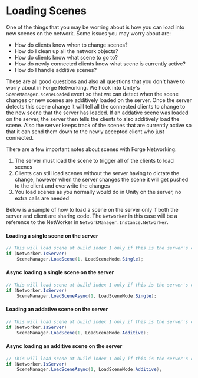 # Loading Scenes
One of the things that you may be worring about is how you can load into new scenes on the network. Some issues you may worry about are:

- How do clients know when to change scenes?
- How do I clean up all the network objects?
- How do clients know what scene to go to?
- How do newly connected clients know what scene is currently active?
- How do I handle additive scenes?

These are all good questions and also all questions that you don't have to worry about in Forge Networking. We hook into Unity's `SceneManager.sceneLoaded` event so that we can detect when the scene changes or new scenes are additively loaded on the server. Once the server detects this scene change it will tell all the connected clients to change to the new scene that the server has loaded. If an addative scene was loaded on the server, the server then tells the clients to also additively load the scene. Also the server keeps track of the scenes that are currently active so that it can send them down to the newly accepted client who just connected.

There are a few important notes about scenes with Forge Networking:

1. The server must load the scene to trigger all of the clients to load scenes
2. Clients can still load scenes without the server having to dictate the change, however when the server changes the scene it will get pushed to the client and overwrite the changes
3. You load scenes as you normally would do in Unity on the server, no extra calls are needed

Below is a sample of how to load a scene on the server only if both the server and client are sharing code. The `Networker` in this case will be a reference to the NetWorker in `NetworkManager.Instance.Networker`.

#### Loading a single scene on the server
```csharp
// This will load scene at build index 1 only if this is the server's code
if (Networker.IsServer)
	SceneManager.LoadScene(1, LoadSceneMode.Single);
```

#### Async loading a single scene on the server
```csharp
// This will load scene at build index 1 only if this is the server's code
if (Networker.IsServer)
	SceneManager.LoadSceneAsync(1, LoadSceneMode.Single);
```

#### Loading an addative scene on the server
```csharp
// This will load scene at build index 1 only if this is the server's code
if (Networker.IsServer)
	SceneManager.LoadScene(1, LoadSceneMode.Additive);
```

#### Async loading an additive scene on the server
```csharp
// This will load scene at build index 1 only if this is the server's code
if (Networker.IsServer)
	SceneManager.LoadSceneAsync(1, LoadSceneMode.Additive);
```